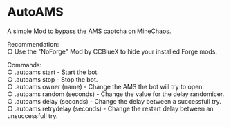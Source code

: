 # AutoAMS
A simple Mod to bypass the AMS captcha on MineChaos.

Recommendation:   
○ Use the "NoForge" Mod by CCBlueX to hide your installed Forge mods.

Commands:       
○ .autoams start - Start the bot.     
○ .autoams stop - Stop the bot.   
○ .autoams owner (name) - Change the AMS the bot will try to open.      
○ .autoams random (seconds) - Change the value for the delay randomicer.   
○ .autoams delay (seconds) - Change the delay between a successfull try.    
○ .autoams retrydelay (seconds) - Change the restart delay between an unsuccessfull try.
